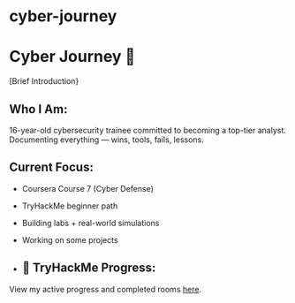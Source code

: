 # cyber-journey
# Cyber Journey 🚀

<a href="www.linkedin.com/in/abbass-chour-1637302a5"/><a/>

[Brief Introduction}




## Who I Am:
16-year-old cybersecurity trainee committed to becoming a top-tier analyst. Documenting everything — wins, tools, fails, lessons.

## Current Focus:
- Coursera Course 7 (Cyber Defense)
- TryHackMe beginner path
- Building labs + real-world simulations
- Working on some projects 




- ## 🧠 TryHackMe Progress:
View my active progress and completed rooms [here](https://tryhackme.com/p/ashour4).

